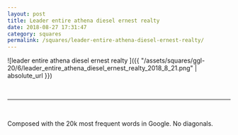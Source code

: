 ```yaml
---
layout: post
title: Leader entire athena diesel ernest realty
date: 2018-08-27 17:31:47
category: squares
permalink: /squares/leader-entire-athena-diesel-ernest-realty/ 
---
```


![leader entire athena diesel ernest realty ]({{ "/assets/squares/ggl-20/6/leader_entire_athena_diesel_ernest_realty_2018_8_21.png" | absolute_url }})

&nbsp;

---

&nbsp;

Composed with the 20k most frequent words in Google. No diagonals.

